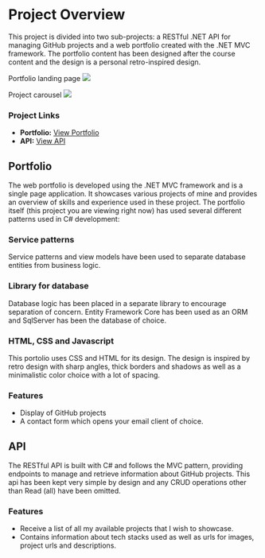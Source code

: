 # Project Overview

This project is divided into two sub-projects: a RESTful .NET API for managing GitHub projects and a web portfolio created with the .NET MVC framework. The portfolio content has been designed after the course content and the design is a personal retro-inspired design.

Portfolio landing page
<img src="https://kimmoprojectstorage.blob.core.windows.net/project/portfolio.webp" />

Project carousel
<img src="https://kimmoprojectstorage.blob.core.windows.net/project/portolio-project-carousel.png" />
### Project Links
- **Portfolio:** [View Portfolio](https://project-2-kimmo.azurewebsites.net/)
- **API:** [View API](https://project-2-api-kimmo.azurewebsites.net/swagger/index.html)

## Portfolio
The web portfolio is developed using the .NET MVC framework and is a single page application. It showcases various projects of mine and provides an overview of skills and experience used in these project. 
The portfolio itself (this project you are viewing right now) has used several different patterns used in C# development:

### Service patterns
Service patterns and view models have been used to separate database entities from business logic.

### Library for database
Database logic has been placed in a separate library to encourage separation of concern. Entity Framework Core has been used as an ORM and SqlServer has been the database of choice.

### HTML, CSS and Javascript
This portolio uses CSS and HTML for its design. The design is inspired by retro design with sharp angles, thick borders and shadows as well as a minimalistic color choice with a lot of spacing.

### Features
- Display of GitHub projects
- A contact form which opens your email client of choice.

## API
The RESTful API is built with C# and follows the MVC pattern, providing endpoints to manage and retrieve information about GitHub projects. This api has been kept very simple by design and any CRUD operations other than Read (all) have been omitted.

### Features
- Receive a list of all my available projects that I wish to showcase.
- Contains information about tech stacks used as well as urls for images, project urls and descriptions.
